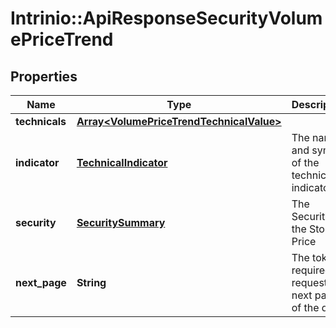 # Intrinio::ApiResponseSecurityVolumePriceTrend

## Properties
Name | Type | Description | Notes
------------ | ------------- | ------------- | -------------
**technicals** | [**Array&lt;VolumePriceTrendTechnicalValue&gt;**](VolumePriceTrendTechnicalValue.md) |  | [optional] 
**indicator** | [**TechnicalIndicator**](TechnicalIndicator.md) | The name and symbol of the technical indicator | [optional] 
**security** | [**SecuritySummary**](SecuritySummary.md) | The Security of the Stock Price | [optional] 
**next_page** | **String** | The token required to request the next page of the data | [optional] 



